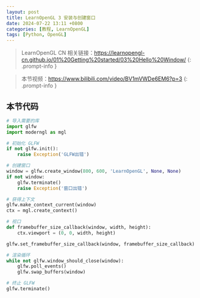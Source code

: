 ```yaml
---
layout: post
title: LearnOpenGL 3 安装与创建窗口
date: 2024-07-22 13:11 +0800
categories: [教程, LearnOpenGL]
tags: [Python, OpenGL]
---
```


> LearnOpenGL CN 相关链接：<https://learnopengl-cn.github.io/01%20Getting%20started/03%20Hello%20Window/>
{: .prompt-info }

> 本节视频：<https://www.bilibili.com/video/BV1mVWDe6EM6?p=3>
{: .prompt-info }

## 本节代码

```py
# 导入需要的库
import glfw
import moderngl as mgl

# 初始化 GLFW
if not glfw.init():
    raise Exception('GLFW出错')

# 创建窗口
window = glfw.create_window(800, 600, 'LearnOpenGL', None, None)
if not window:
    glfw.terminate()
    raise Exception('窗口出错')

# 获得上下文
glfw.make_context_current(window)
ctx = mgl.create_context()

# 视口
def framebuffer_size_callback(window, width, height):
    ctx.viewport = (0, 0, width, height)

glfw.set_framebuffer_size_callback(window, framebuffer_size_callback)

# 渲染循环
while not glfw.window_should_close(window):
    glfw.poll_events()
    glfw.swap_buffers(window)

# 终止 GLFW
glfw.terminate()
```
